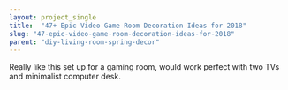 ```yaml
---
layout: project_single
title:  "47+ Epic Video Game Room Decoration Ideas for 2018"
slug: "47-epic-video-game-room-decoration-ideas-for-2018"
parent: "diy-living-room-spring-decor"
---
```

Really like this set up for a gaming room, would work perfect with two TVs and minimalist computer desk.